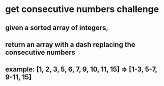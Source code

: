 # get consecutive numbers challenge

## given a sorted array of integers,

## return an array with a dash replacing the consecutive numbers

## example: [1, 2, 3, 5, 6, 7, 9, 10, 11, 15] => [1-3, 5-7, 9-11, 15]
